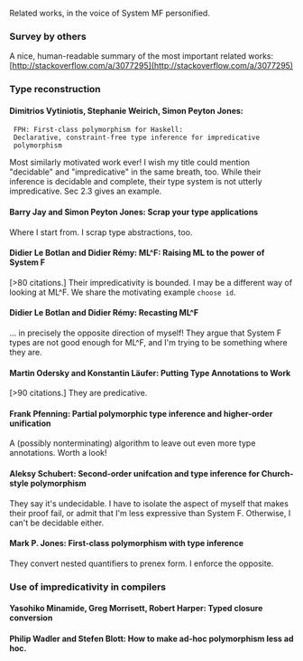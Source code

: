 Related works, in the voice of System MF personified.

### Survey by others

A nice, human-readable summary of the most important related works:
[http://stackoverflow.com/a/3077295](http://stackoverflow.com/a/3077295)

### Type reconstruction

#### Dimitrios Vytiniotis, Stephanie Weirich, Simon Peyton Jones:
     FPH: First-class polymorphism for Haskell:
     Declarative, constraint-free type inference for impredicative
     polymorphism

Most similarly motivated work ever! I wish my title could mention
"decidable" and "impredicative" in the same breath, too.
While their inference is decidable and complete, their type system
is not utterly impredicative. Sec 2.3 gives an example.

#### Barry Jay and Simon Peyton Jones: Scrap your type applications

Where I start from. I scrap type abstractions, too.

#### Didier Le Botlan and Didier Rémy: ML^F: Raising ML to the power of System F

[>80 citations.] Their impredicativity is bounded. I may be a different way of looking at ML^F. We share the motivating example `choose id`.

#### Didier Le Botlan and Didier Rémy: Recasting ML^F

... in precisely the opposite direction of myself! They argue that System F types are not good enough for ML^F, and I'm trying to be something where they are.

#### Martin Odersky and Konstantin Läufer: Putting Type Annotations to Work

[>90 citations.] They are predicative.

#### Frank Pfenning: Partial polymorphic type inference and higher-order unification

A (possibly nonterminating) algorithm to leave out even more type annotations. Worth a look!

#### Aleksy Schubert: Second-order unifcation and type inference for Church-style polymorphism

They say it's undecidable. I have to isolate the aspect of myself that makes their proof fail, or admit that I'm less expressive than System F. Otherwise, I can't be decidable either.

#### Mark P. Jones: First-class polymorphism with type inference

They convert nested quantifiers to prenex form. I enforce the opposite.

### Use of impredicativity in compilers

#### Yasohiko Minamide, Greg Morrisett, Robert Harper: Typed closure conversion

#### Philip Wadler and Stefen Blott: How to make ad-hoc polymorphism less ad hoc.
